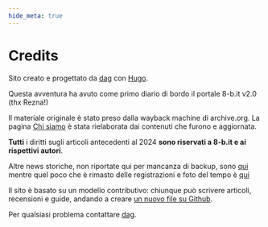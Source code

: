 ```yaml
---
hide_meta: true
---
```


# Credits

Sito creato e progettato da [dag](https://dag7.it) con [Hugo](https://gohugo.io/).

Questa avventura ha avuto come primo diario di bordo il portale 8-b.it v2.0 (thx Rezna!)

Il materiale originale è stato preso dalla wayback machine di archive.org. La pagina [Chi siamo](/chi-siamo) è stata rielaborata dai contenuti che furono e aggiornata.

**Tutti** i diritti sugli articoli antecedenti al 2024 **sono riservati a 8-b.it e ai rispettivi autori**.

Altre news storiche, non riportate qui per mancanza di backup, sono [qui](https://web.archive.org/web/20081205173357/http://www.8-b.it/news.php) mentre quel poco che è rimasto delle registrazioni e foto del tempo è [qui](https://web.archive.org/web/20080915174245/http://www.8-b.it/download.php)

Il sito è basato su un modello contributivo: chiunque può scrivere articoli, recensioni e guide, andando a creare [un nuovo file su Github](https://github.com/micromusicitaly/micromusicitaly.github.io).

Per qualsiasi problema contattare [dag](https://dag7.it).